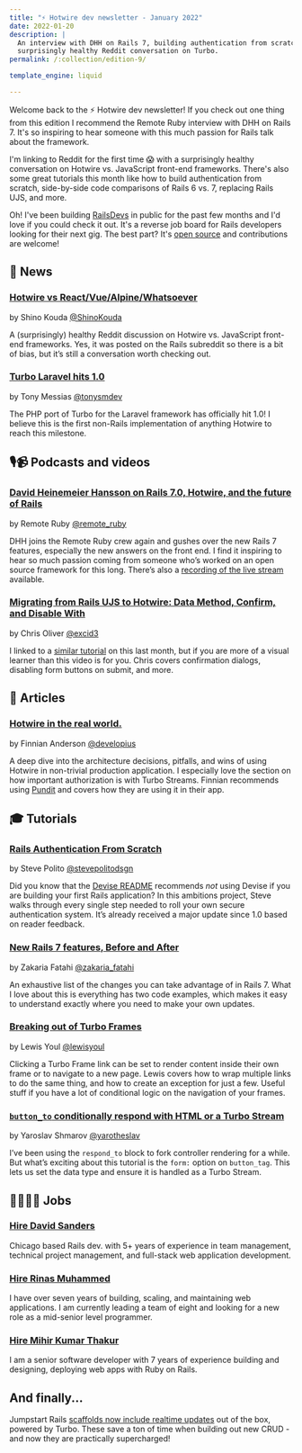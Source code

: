 ```yaml
---
title: "⚡️ Hotwire dev newsletter - January 2022"
date: 2022-01-20
description: |
  An interview with DHH on Rails 7, building authentication from scratch, and a
  surprisingly healthy Reddit conversation on Turbo.
permalink: /:collection/edition-9/

template_engine: liquid

---
```


Welcome back to the ⚡️ Hotwire dev newsletter! If you check out one thing from this edition I recommend the Remote Ruby interview with DHH on Rails 7. It's so inspiring to hear someone with this much passion for Rails talk about the framework.

I'm linking to Reddit for the first time 😱 with a surprisingly healthy conversation on Hotwire vs. JavaScript front-end frameworks. There's also some great tutorials this month like how to build authentication from scratch, side-by-side code comparisons of Rails 6 vs. 7, replacing Rails UJS, and more.

Oh! I've been building [RailsDevs](https://railsdevs.com) in public for the past few months and I'd love if you could check it out. It's a reverse job board for Rails developers looking for their next gig. The best part? It's [open source](https://github.com/joemasilotti/railsdevs.com) and contributions are welcome!

## 📰 News

### [Hotwire vs React/Vue/Alpine/Whatsoever](https://www.reddit.com/r/rails/comments/s19z3j/hotwire_vs_reactvuealpinewhatsoever/)

by Shino Kouda [@ShinoKouda](https://twitter.com/ShinoKouda)

A (surprisingly) healthy Reddit discussion on Hotwire vs. JavaScript front-end frameworks. Yes, it was posted on the Rails subreddit so there is a bit of bias, but it’s still a conversation worth checking out.

### [Turbo Laravel hits 1.0](https://github.com/tonysm/turbo-laravel/releases/tag/1.0.0)

by Tony Messias [@tonysmdev](https://twitter.com/tonysmdev)

The PHP port of Turbo for the Laravel framework has officially hit 1.0! I believe this is the first non-Rails implementation of anything Hotwire to reach this milestone.

## 🎙📹 Podcasts and videos

### [David Heinemeier Hansson on Rails 7.0, Hotwire, and the future of Rails](https://remoteruby.transistor.fm/160)

by Remote Ruby [@remote_ruby](https://twitter.com/remote_ruby)

DHH joins the Remote Ruby crew again and gushes over the new Rails 7 features, especially the new answers on the front end. I find it inspiring to hear so much passion coming from someone who’s worked on an open source framework for this long. There’s also a [recording of the live stream](https://www.youtube.com/watch?v=m7V94uLtktk) available.

### [Migrating from Rails UJS to Hotwire: Data Method, Confirm, and Disable With](https://gorails.com/episodes/turbo-data-confirm-method-and-disable)

by Chris Oliver [@excid3](https://twitter.com/excid3)

I linked to a [similar tutorial](https://dev.to/thomasvanholder/how-to-migrate-rails-ujs-to-hotwire-turbo-hdh) on this last month, but if you are more of a visual learner than this video is for you. Chris covers confirmation dialogs, disabling form buttons on submit, and more.

## 📝 Articles

### [Hotwire in the real world.](https://finnian.io/blog/hotwire-in-the-real-world/)

by Finnian Anderson [@developius](https://twitter.com/developius)

A deep dive into the architecture decisions, pitfalls, and wins of using Hotwire in non-trivial production application. I especially love the section on how important authorization is with Turbo Streams. Finnian recommends using [Pundit](https://github.com/varvet/pundit) and covers how they are using it in their app.

## 🎓 Tutorials

### [Rails Authentication From Scratch](https://stevepolito.design/blog/rails-authentication-from-scratch/)

by Steve Polito [@stevepolitodsgn](https://twitter.com/stevepolitodsgn)

Did you know that the [Devise README](https://github.com/heartcombo/devise#starting-with-rails) recommends _not_ using Devise if you are building your first Rails application? In this ambitions project, Steve walks through every single step needed to roll your own secure authentication system. It’s already received a major update since 1.0 based on reader feedback.

### [New Rails 7 features, Before and After](https://gist.github.com/zakariaf/534ff8dfc3a807779133dc078114b969)

by Zakaria Fatahi [@zakaria_fatahi](https://twitter.com/zakaria_fatahi)

An exhaustive list of the changes you can take advantage of in Rails 7. What I love about this is everything has two code examples, which makes it easy to understand exactly where you need to make your own updates.

### [Breaking out of Turbo Frames](http://www.lewisyoul.co.uk/posts/breaking-out-of-turbo-frames)

by Lewis Youl [@lewisyoul](https://twitter.com/lewisyoul)

Clicking a Turbo Frame link can be set to render content inside their own frame or to navigate to a new page. Lewis covers how to wrap multiple links to do the same thing, and how to create an exception for just a few. Useful stuff if you have a lot of conditional logic on the navigation of your frames.

### [`button_to` conditionally respond with HTML or a Turbo Stream](https://blog.corsego.com/button-to-html-or-turbo_stream)

by Yaroslav Shmarov [@yarotheslav](https://twitter.com/yarotheslav)

I’ve been using the `respond_to` block to fork controller rendering for a while. But what’s exciting about this tutorial is the `form:` option on `button_tag`. This lets us set the data type and ensure it is handled as a Turbo Stream.

## 👩‍💻👨‍💻 Jobs

### [Hire David Sanders](https://railsdevs.com/developers/161)

Chicago based Rails dev. with 5+ years of experience in team management, technical project management, and full-stack web application development.

### [Hire Rinas Muhammed](https://github.com/onerinas)

I have over seven years of building, scaling, and maintaining web applications. I am currently leading a team of eight and looking for a new role as a mid-senior level programmer.

### [Hire Mihir Kumar Thakur](https://railsdevs.com/developers/77)

I am a senior software developer with 7 years of experience building and designing, deploying web apps with Ruby on Rails.

## And finally...

Jumpstart Rails [scaffolds now include realtime updates](https://twitter.com/excid3/status/1473341740476399618?s=21) out of the box, powered by Turbo. These save a ton of time when building out new CRUD - and now they are practically supercharged!

